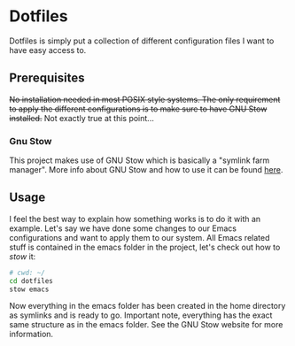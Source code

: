 # Dotfiles

Dotfiles is simply put a collection of different configuration files I want to have easy
access to.

## Prerequisites

~~No installation needed in most POSIX style systems. The only requirement to
apply the different configurations is to make sure to have GNU Stow
installed.~~ Not exactly true at this point...

### Gnu Stow

This project makes use of GNU Stow which is basically a "symlink farm manager".
More info about GNU Stow and how to use it can be found [here](https://www.gnu.org/software/stow/).

## Usage

I feel the best way to explain how something works is to do it with an example.
Let's say we have done some changes to our Emacs configurations and want to
apply them to our system. All Emacs related stuff is contained in the emacs
folder in the project, let's check out how to *stow* it:

```bash
# cwd: ~/
cd dotfiles
stow emacs
```

Now everything in the emacs folder has been created in the home directory as
symlinks and is ready to go. Important note, everything has the exact same
structure as in the emacs folder. See the GNU Stow website for more information.
